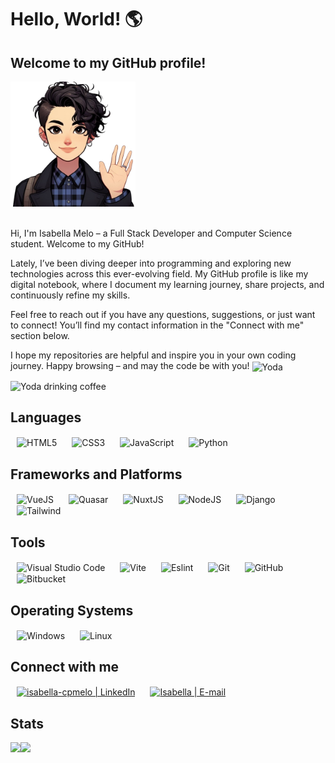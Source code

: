 # Hello, World! 🌎
## Welcome to my GitHub profile!

<div align="left">
 <img height="200em" alt="Greetings" src="https://raw.githubusercontent.com/isabellacpmelo/isabellacpmelo/main/assets/img/my-emoji.png" />
</div>
</br>


 <p>Hi, I'm Isabella Melo – a Full Stack Developer and Computer Science student. Welcome to my GitHub!</p>
 <p>Lately, I’ve been diving deeper into programming and exploring new technologies across this ever-evolving field. My GitHub profile is like my digital notebook, where I document my learning journey, share projects, and continuously refine my skills.</p>
 <p>Feel free to reach out if you have any questions, suggestions, or just want to connect! You’ll find my contact information in the "Connect with me" section below.</p>
 <p>I hope my repositories are helpful and inspire you in your own coding journey. Happy browsing – and may the code be with you!</strong> <img align="center" alt="Yoda" width="30px" src="https://img.icons8.com/nolan/64/darth-vader.png"/></p>

<div align="left">
 <img alt="Yoda drinking coffee" width="150px" src="assets/img/yoda.gif"/>
</div>



## Languages
<!-- https://devicon.dev/ -->
<div>
 <img align="center" alt="HTML5" height="60px" hspace="10" src="https://cdn.jsdelivr.net/gh/devicons/devicon/icons/html5/html5-plain-wordmark.svg"/>
 <img align="center" alt="CSS3" height="60px" hspace="10" src="https://cdn.jsdelivr.net/gh/devicons/devicon/icons/css3/css3-plain-wordmark.svg"/>
 <img align="center" alt="JavaScript" height="55px" hspace="10" src="https://cdn.jsdelivr.net/gh/devicons/devicon/icons/javascript/javascript-plain.svg"/>
 <img align="center" alt="Python" height="60px" hspace="10" src="https://cdn.jsdelivr.net/gh/devicons/devicon/icons/python/python-original-wordmark.svg"/>
<!--  <img align="center" alt="C Sharp" height="60px" hspace="10" src="https://cdn.jsdelivr.net/gh/devicons/devicon/icons/csharp/csharp-original.svg"/> -->
</div>

## Frameworks and Platforms
<div>
 <img align="center" alt="VueJS" height="60px" hspace="10" src="https://cdn.jsdelivr.net/gh/devicons/devicon/icons/vuejs/vuejs-original-wordmark.svg"/>
 <img align="center" alt="Quasar" height="60px" hspace="10" src="https://cdn.jsdelivr.net/gh/devicons/devicon@latest/icons/quasar/quasar-plain.svg" />
 <img align="center" alt="NuxtJS" height="100px" hspace="10" src="https://cdn.jsdelivr.net/gh/devicons/devicon/icons/nuxtjs/nuxtjs-original-wordmark.svg"/>
 <img align="center" alt="NodeJS" height="90px" hspace="10" src="https://img.icons8.com/color/96/000000/nodejs.png"/>
 <img align="center" alt="Django" height="40px" hspace="10" src="https://static.djangoproject.com/img/logos/django-logo-negative.svg"/>
<!--  <img align="center" alt="Dot NET" height="60px" hspace="10" src="https://cdn.jsdelivr.net/gh/devicons/devicon/icons/dotnetcore/dotnetcore-original.svg"/> -->
 <img align="center" alt="Tailwind" height="130px" hspace="10" src="https://cdn.jsdelivr.net/gh/devicons/devicon/icons/tailwindcss/tailwindcss-original-wordmark.svg"/>
</div>

## Tools
<div>
 <img align="center" alt="Visual Studio Code" height="55px" hspace="10" src="https://img.icons8.com/color/48/000000/visual-studio-code-2019.png"/>
 <img align="center" alt="Vite" height="50px" hspace="10" src="https://cdn.jsdelivr.net/gh/devicons/devicon@latest/icons/vitejs/vitejs-original.svg"/>
 <img align="center" height="100px" hspace="10" alt="Eslint" src="https://cdn.jsdelivr.net/gh/devicons/devicon@latest/icons/eslint/eslint-plain-wordmark.svg" />
 <img align="center" alt="Git" height="60px" hspace="10" src="https://img.icons8.com/color/48/000000/git.png"/>
 <img align="center" height="60px" hspace="10" alt="GitHub" src="https://img.icons8.com/nolan/64/github.png"/>
 <img align="center" alt="Bitbucket" height="55px" hspace="10" src="https://cdn.jsdelivr.net/gh/devicons/devicon/icons/bitbucket/bitbucket-original-wordmark.svg"/>
</div>

## Operating Systems
<div>
<img align="center" alt="Windows" height="60px" hspace="10" src="https://img.icons8.com/color/96/000000/windows-logo.png"/>
<img align="center" alt="Linux" height="60px" hspace="10" src="https://cdn.jsdelivr.net/gh/devicons/devicon/icons/linux/linux-original.svg"/>
</div>

## Connect with me

[<img alt="isabella-cpmelo | LinkedIn" align="center" height="60px" hspace="10" src="https://img.icons8.com/fluency/96/000000/linkedin.png"/>][linkedin]
[<img alt="Isabella | E-mail" align="center" height="60px" hspace="10"  src="https://img.icons8.com/fluency/96/000000/gmail.png" />][gmail] 

[linkedin]: https://www.linkedin.com/in/isabella-cpmelo/
[gmail]: mailto:isacpmelo@gmail.com

## Stats
<div>
 <a href="https://github.com/isabellacpmelo">
 <img align="left" height="200em" src="https://github-readme-stats.vercel.app/api?username=isabellacpmelo&show_icons=true&theme=highcontrast&include_all_commits=true&count_private=true"/>
 <img align="left" height="200em" src="https://github-readme-stats.vercel.app/api/top-langs/?username=isabellacpmelo&layout=compact&langs_count=7&theme=highcontrast"/>
</div>

<!-- <img width="750em" src="https://github.com/isabellacpmelo/isabellacpmelo/blob/output/github-contribution-grid-snake.svg" /> -->
  



 
 
 
<!--
**isabellacpmelo/isabellacpmelo** is a ✨ _special_ ✨ repository because its `README.md` (this file) appears on your GitHub profile.
https://img.icons8.com/color/48/000000/python.png
![snake gif]https://github.com/isabellacpmelo/isabellacpmelo/blob/output/github-contribution-grid-snake.svg

Here are some ideas to get you started:

- 🔭 I’m currently working on ...
- 🌱 I’m currently learning ...
- 👯 I’m looking to collaborate on ...
- 🤔 I’m looking for help with ...
- 💬 Ask me about ...
- 📫 How to reach me: ...
- 😄 Pronouns: ...
- ⚡ Fun fact: ...
-->

